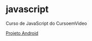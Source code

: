# javascript
 Curso de JavaScript do CursoemVideo

<a href="https://ruanplima.github.io/html-css/">Projeto Android</a>